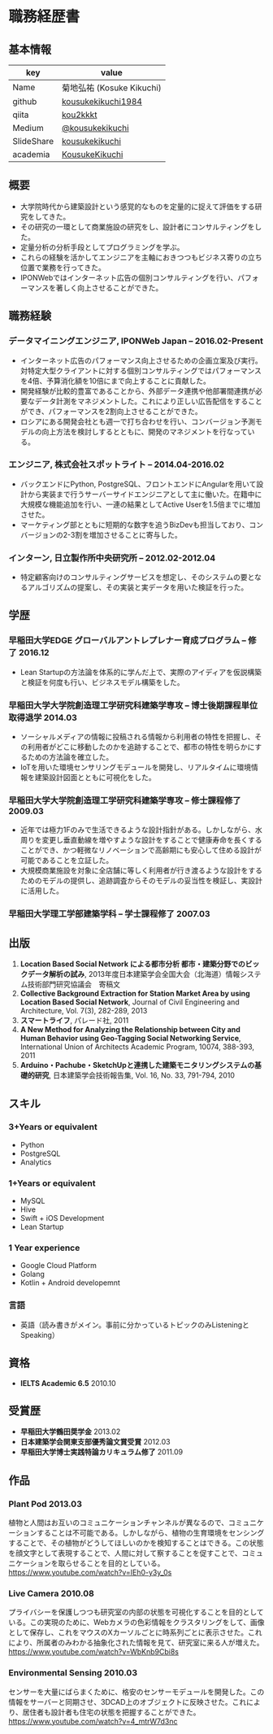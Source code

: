 # 職務経歴書

## 基本情報

|key|value|
|---|----|
|Name|菊地弘祐 (Kosuke Kikuchi)|
|github|[kousukekikuchi1984](https://github.com/kousukekikuchi1984)|
|qiita|[kou2kkkt](http://qiita.com/kou2kkkt)|
|Medium|[@kousukekikuchi](https://medium.com/@kousukekikuchi)|
|SlideShare|[kousukekikuchi](http://www.slideshare.net/kousukekikuchi)|
|academia|[KousukeKikuchi](https://waseda.academia.edu/KousukeKikuchi)|

## 概要
* 大学院時代から建築設計という感覚的なものを定量的に捉えて評価をする研究をしてきた。
* その研究の一環として商業施設の研究をし、設計者にコンサルティングをした。
* 定量分析の分析手段としてプログラミングを学ぶ。
* これらの経験を活かしてエンジニアを主軸におきつつもビジネス寄りの立ち位置で業務を行ってきた。
* IPONWebではインターネット広告の個別コンサルティングを行い、パフォーマンスを著しく向上させることができた。

## 職務経験
### **データマイニングエンジニア**, IPONWeb Japan – 2016.02-Present
* インターネット広告のパフォーマンス向上させるための企画立案及び実行。対特定大型クライアントに対する個別コンサルティングではパフォーマンスを4倍、予算消化額を10倍にまで向上することに貢献した。
* 開発経験が比較的豊富であることから、外部データ連携や他部署間連携が必要なデータ計測をマネジメントした。これにより正しい広告配信をすることができ、パフォーマンスを2割向上させることができた。
* ロシアにある開発会社とも週一で打ち合わせを行い、コンバージョン予測モデルの向上方法を検討しするとともに、開発のマネジメントを行なっている。

### **エンジニア**, 株式会社スポットライト – 2014.04-2016.02
* バックエンドにPython, PostgreSQL、フロントエンドにAngularを用いて設計から実装まで行うサーバーサイドエンジニアとして主に働いた。在籍中に大規模な機能追加を行い、一連の結果としてActive Userを1.5倍までに増加させた。
* マーケティング部とともに短期的な数字を追うBizDevも担当しており、コンバージョンの2-3割を増加させることに寄与した。

### **インターン**, 日立製作所中央研究所 – 2012.02-2012.04
* 特定顧客向けのコンサルティングサービスを想定し、そのシステムの要となるアルゴリズムの提案し、その実装と実データを用いた検証を行った。

## 学歴
### **早稲田大学EDGE グローバルアントレプレナー育成プログラム** – 修了 2016.12
* Lean Startupの方法論を体系的に学んだ上で、実際のアイディアを仮説構築と検証を何度も行い、ビジネスモデル構築をした。

### **早稲田大学大学院創造理工学研究科建築学専攻** – 博士後期課程単位取得退学 2014.03
* ソーシャルメディアの情報に投稿される情報から利用者の特性を把握し、その利用者がどこに移動したのかを追跡することで、都市の特性を明らかにするための方法論を確立した。
* IoTを用いた環境センサリングモデュールを開発し、リアルタイムに環境情報を建築設計図面とともに可視化をした。

### **早稲田大学大学院創造理工学研究科建築学専攻** – 修士課程修了 2009.03
* 近年では極力1Fのみで生活できるような設計指針がある。しかしながら、水周りを変更し垂直動線を増やすような設計をすることで健康寿命を長くすることができ、かつ軽微なリノベーションで高齢期にも安心して住める設計が可能であることを立証した。
* 大規模商業施設を対象に全店舗に等しく利用者が行き渡るような設計をするためのモデルの提供し、追跡調査からそのモデルの妥当性を検証し、実設計に活用した。

### **早稲田大学理工学部建築学科** – 学士課程修了 2007.03

## 出版
1. **Location Based Social Network による都市分析 都市・建築分野でのビックデータ解析の試み**, 2013年度日本建築学会全国大会（北海道）情報システム技術部門研究協議会　寄稿文
2. **Collective Background Extraction for Station Market Area by using Location Based Social Network**, Journal of Civil Engineering and Architecture, Vol. 7(3), 282-289, 2013
3. **スマートライフ**, パレード社,  2011
4. **A New Method for Analyzing the Relationship between City and Human Behavior using Geo-Tagging Social Networking Service**, International Union of Architects Academic Program, 10074, 388-393, 2011 
5. **Arduino・Pachube・SketchUpと連携した建築モニタリングシステムの基礎的研究**, 日本建築学会技術報告集, Vol. 16, No. 33, 791-794, 2010

## スキル

### 3+Years or equivalent
* Python
* PostgreSQL
* Analytics

### 1+Years or equivalent
* MySQL
* Hive
* Swift + iOS Development
* Lean Startup

### 1 Year experience
* Google Cloud Platform
* Golang
* Kotlin + Android developemnt

### 言語
* 英語（読み書きがメイン。事前に分かっているトピックのみListeningとSpeaking）

## 資格
* **IELTS Academic 6.5** 2010.10

## 受賞歴
* **早稲田大学鶴田奨学金** 2013.02
* **日本建築学会関東支部優秀論文賞受賞** 2012.03
* **早稲田大学博士実践特論カリキュラム修了** 2011.09

## 作品
### **Plant Pod** 2013.03
植物と人間はお互いのコミュニケーションチャンネルが異なるので、コミュニケーションすることは不可能である。しかしながら、植物の生育環境をセンシングすることで、その植物がどうしてほしいのかを検知することはできる。この状態を顔文字として表現することで、人間に対して察することを促すことで、コミュニケーションを取らせることを目的としている。
https://www.youtube.com/watch?v=IEh0-y3y_0s

### **Live Camera** 2010.08
プライバシーを保護しつつも研究室の内部の状態を可視化することを目的としている。この実現のために、Webカメラの色彩情報をクラスタリングをして、画像として保存し、これをマウスのXカーソルごとに時系列ごとに表示させた。これにより、所属者のみわかる抽象化された情報を見て、研究室に来る人が増えた。
https://www.youtube.com/watch?v=WbKnb9Cbi8s

### **Environmental Sensing** 2010.03
センサーを大量にばらまくために、格安のセンサーモデュールを開発した。この情報をサーバーと同期させ、3DCAD上のオブジェクトに反映させた。これにより、居住者も設計者も住宅の状態を把握することができた。
https://www.youtube.com/watch?v=4_mtrW7d3nc

